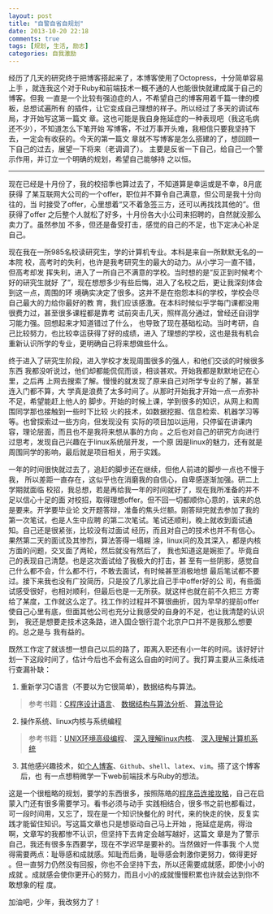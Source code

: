 ```yaml
---
layout: post
title: "自警自省自规划"
date: 2013-10-20 22:18
comments: true
tags: [规划, 生活, 励志]
categories: 自我激励
---
```

经历了几天的研究终于把博客搭起来了，本博客使用了Octopress，十分简单容易上手
，就连我这个对于Ruby和前端技术一概不通的人也能很快就建成属于自己的博客。但我
一直是一个比较有强迫症的人，不希望自己的博客用着千篇一律的模板，总想试遍所有
的插件，让它变成自己理想的样子。所以经过了多天的调试布局，才开始写这第一篇文
章。这也可能是我自身拖延症的一种表现吧（我这毛病还不少），不知道怎么下笔开始
写博客，不过万事开头难，我相信只要我坚持下去，一定会有收获的。今天的第一篇文
章就不写博客是怎么搭建的了，想回顾一下自己的过去，展望一下将来（老调调了）。
主要是反省一下自己，给自己一个警示作用，并订立一个明确的规划，希望自己能够持
之以恒。
<!-- more -->
***
现在已经是十月份了，我的校招季也算过去了，不知道算是幸运或是不幸，8月底获得
了某互联网大公司的一个offer，职位并不算令自己满意，但公司是我十分向往的，当
时接受了offer，心里想着“又不着急签三方，还可以再找找其他的”。但获得了offer
之后整个人就松了好多，十月份各大小公司来招聘的，自然就没那么卖力了。虽然参加
不多，但还是备受打击，感觉的自己的不足，也下定决心补足自己。

现在我在一所985名校读研究生，学的计算机专业。本科是来自一所默默无名的一本院
校，高考时的失利，也许是我考研究生的最大的动力。从小学习一直不错，但高考却发
挥失利，进入了一所自己不满意的学校。当时想的是“反正到时候考个好的研究生就好
了”，现在想想多少有些后悔，进入了名校之后，更让我深刻体会到这一点，周围的环
境确实决定了很多。这并不是在抱怨本科的学校，学校会尽自己最大的力给你最好的教
育，我们应该感激。在本科时候似乎学每门课都没用很费力过，甚至很多课程都是靠考
试前突击几天，照样高分通过，曾经还自诩学习能力强。回想起来才知道错过了什么，
也导致了现在基础松动。当时考研，自己比较努力，也比较幸运获得了好的成绩，进入
了理想的学校，这也是我有机会重新认识所学的专业，更明确自己将来想做些什么。

终于进入了研究生阶段，进入学校才发现周围很多的强人，和他们交谈的时候很多东西
我都没听说过，他们却都能侃侃而谈，相谈甚欢。开始我都是默默地记在心里，之后再
上网去搜索了解。慢慢的就发现了原来自己对所学专业的了解，甚至连入门都不算，大
学真是浪费了太多时间了。从那时开始我才开始一点一点弥补不足，希望能赶上他人的
脚步。开始的时候上课，学到很多的知识，从网上和周围同学那也接触到一些时下比较
火的技术，如数据挖掘、信息检索、机器学习等等。也曾探索过一些方向，但发现没有
实际的项目加以运用，只停留在讲课内容，理论层面，而且也不是我将来想从事的方向
。之后也对自己的研究方向进行过思考，发现自己兴趣在于linux系统层开发，一个原
因是linux的魅力，还有就是周围同学的影响，最后就是项目相关，用于实践。

一年的时间很快就过去了，追赶的脚步还在继续，但他人前进的脚步一点也不慢于我，
所以差距一直存在，这似乎也在消磨我的自信心，自卑感逐渐加强。研二上学期就面临
校招，我总想，若是再给我一年的时间就好了，现在我所准备的并不足以信心十足的面
对校招，取得理想offer。但不回一切都顺你心意的，该来的总是要来。开学要毕业论
文开题答辩，准备的焦头烂额。刚答辩完就去参加了我的第一次笔试，也是人生中应聘
的第二次笔试。笔试还顺利，晚上就收到面试通知。自己还是很紧张，比较没有过面试
经历，而且对自己的技术也并不有信心。果然第二天的面试及其惨烈，算法答得一塌糊
涂，linux问的及其深入，都是内核方面的问题，交叉面了两轮，然后就没有然后了，
我也知道这是婉拒了。毕竟自己的表现自己清楚。也是这次面试给了我极大的打击，甚
至有一些阴影，感觉自己什么都不会，什么都不行，不敢去面试，有时候甚至消极地想
最后笔试都不要过。接下来我也没有广投简历，只是投了几家比自己手中offer好的公
司，有些面试感受很好，也相对顺利，但最后也是一无所获。就这样也就在前不久把三
方寄给了某度，工作就这么定了。找工作的过程并不算很曲折，因为早早的提前offer
使自己心里有底，但面其他公司也充分让我感受的自身的不足，也让我清楚的认识到，
我还是想要走技术这条路，进入国企银行混个北京户口并不是我那么想要的。总之是与
我有益的。

既然工作定了就该想一想自己以后的路了，距离入职还有小一年的时间。该好好计划一下这段时间了，估计今后也不会有这么自由的时间了。我打算主要从三条线进行查漏补缺：

1. 重新学习C语言（不要以为它很简单），数据结构与算法。
> 参考书籍：[C程序设计语言](http://www.amazon.cn/C%E7%A8%8B%E5%BA%8F%E8%AE%BE%E8%AE%A1%E8%AF%AD%E8%A8%80-%E5%85%8B%E5%B0%BC%E6%B1%89/dp/B0011425T8/ref=sr_1_1?ie=UTF8&qid=1382437254&sr=8-1&keywords=C%E7%A8%8B%E5%BA%8F%E8%AE%BE%E8%AE%A1%E8%AF%AD%E8%A8%80)、
[数据结构与算法分析](http://www.amazon.cn/%E6%95%B0%E6%8D%AE%E7%BB%93%E6%9E%84%E4%B8%8E%E7%AE%97%E6%B3%95%E5%88%86%E6%9E%90-C%E8%AF%AD%E8%A8%80%E6%8F%8F%E8%BF%B0-%E7%BB%B4%E6%96%AF/dp/B002WC7NGS/ref=sr_1_1?ie=UTF8&qid=1382437316&sr=8-1&keywords=%E6%95%B0%E6%8D%AE%E7%BB%93%E6%9E%84%E4%B8%8E%E7%AE%97%E6%B3%95%E5%88%86%E6%9E%90)、
[算法导论](http://www.amazon.cn/%E7%AE%97%E6%B3%95%E5%AF%BC%E8%AE%BA-Thomas-H-Cormen/dp/B00AK7BYJY/ref=sr_1_1?ie=UTF8&qid=1382437342&sr=8-1&keywords=%E7%AE%97%E6%B3%95%E5%AF%BC%E8%AE%BA)
2. 操作系统、linux内核与系统编程
> 参考书籍：[UNIX环境高级编程](http://www.amazon.cn/UNIX%E7%8E%AF%E5%A2%83%E9%AB%98%E7%BA%A7%E7%BC%96%E7%A8%8B-%E5%8F%B2%E8%92%82%E6%96%87%E6%96%AF/dp/B00114GRG0/ref=sr_1_1?ie=UTF8&qid=1382437399&sr=8-1&keywords=UNIX%E7%8E%AF%E5%A2%83%E9%AB%98%E7%BA%A7%E7%BC%96%E7%A8%8B)、
[深入理解linux内核](http://www.amazon.cn/%E6%B7%B1%E5%85%A5%E7%90%86%E8%A7%A3LINUX%E5%86%85%E6%A0%B8-%E5%8D%9A%E9%9F%A6/dp/B0011F5RYM/ref=sr_1_1?ie=UTF8&qid=1382437438&sr=8-1&keywords=%E6%B7%B1%E5%85%A5%E7%90%86%E8%A7%A3linux%E5%86%85%E6%A0%B8)、
[深入理解计算机系统](http://www.amazon.cn/%E8%AE%A1%E7%AE%97%E6%9C%BA%E7%A7%91%E5%AD%A6%E4%B8%9B%E4%B9%A6-%E6%B7%B1%E5%85%A5%E7%90%86%E8%A7%A3%E8%AE%A1%E7%AE%97%E6%9C%BA%E7%B3%BB%E7%BB%9F-%E5%B8%83%E8%8E%B1%E6%81%A9%E7%89%B9/dp/B004BJ18KM/ref=sr_1_1?ie=UTF8&qid=1382437465&sr=8-1&keywords=%E6%B7%B1%E5%85%A5%E7%90%86%E8%A7%A3%E8%AE%A1%E7%AE%97%E6%9C%BA%E7%B3%BB%E7%BB%9F)
3. 其他感兴趣技术，如[个人博客](http://812lcl.github.io/)、`Github`、`shell`、`latex`、`vim`。搭了这个博客后，也
有一点想稍微学一下web前端技术与Ruby的想法。

这是一个很粗略的规划，要学的东西很多，按照陈皓的[程序员连接攻略](http://coolshell.cn/articles/4990.html)，自己在启蒙入门还有很多需要学习。看书必须与动手
实践相结合，很多书之前也都看过，可一段时间用，又忘了，现在是一个知识快餐化的
时代，来的快走的快，反复实践才能留住知识。写这篇文章也只是想驱动自己马上开始
，拖延症是病，得治啊，文章写的我都惨不认识，但坚持下去肯定会越写越好，这篇文
章是为了警示自己，我还有很多东西要学，现在不学迟早是要补的。当然做好一件事我
个人觉得需要两点：耻辱感和成就感。知耻而后勇，耻辱感会刺激你更努力，做得更好
。但一直努力仍然没有回报，你也不会坚持下去，所以还需要成就感，即使小小的成就
。成就感会使你更开心的努力，而且小小的成就慢慢积累也许就会达到你不敢想象的程
度。

加油吧，少年，我改努力了！
